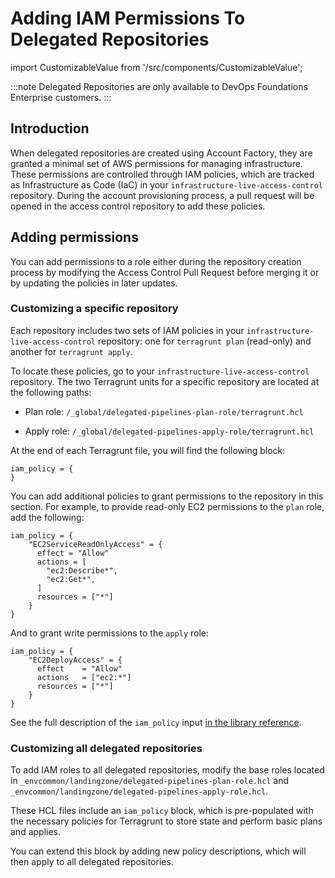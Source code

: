 # Adding IAM Permissions To Delegated Repositories

import CustomizableValue from '/src/components/CustomizableValue';

:::note
Delegated Repositories are only available to DevOps Foundations Enterprise customers.
:::

## Introduction

When delegated repositories are created using Account Factory, they are granted a minimal set of AWS permissions for managing infrastructure. These permissions are controlled through IAM policies, which are tracked as Infrastructure as Code (IaC) in your `infrastructure-live-access-control` repository. During the account provisioning process, a pull request will be opened in the access control repository to add these policies.

## Adding permissions

You can add permissions to a role either during the repository creation process by modifying the Access Control Pull Request before merging it or by updating the policies in later updates.

### Customizing a specific repository
 
Each repository includes two sets of IAM policies in your `infrastructure-live-access-control` repository: one for `terragrunt plan` (read-only) and another for `terragrunt apply`.

To locate these policies, go to your `infrastructure-live-access-control` repository. The two Terragrunt units for a specific repository are located at the following paths:

- Plan role: <CustomizableValue id="DELEGATED_REPOSITORY_NAME" />`/_global/delegated-pipelines-plan-role/terragrunt.hcl`

- Apply role: <CustomizableValue id="DELEGATED_REPOSITORY_NAME" />`/_global/delegated-pipelines-apply-role/terragrunt.hcl`

At the end of each Terragrunt file, you will find the following block:

```hcl
iam_policy = {
}
```

You can add additional policies to grant permissions to the repository in this section. For example, to provide read-only EC2 permissions to the `plan` role, add the following:

```hcl
iam_policy = {
    "EC2ServiceReadOnlyAccess" = {
      effect = "Allow"
      actions = [
        "ec2:Describe*",
        "ec2:Get*",
      ]
      resources = ["*"]
    }
}
```

And to grant write permissions to the `apply` role:

```hcl
iam_policy = {
    "EC2DeployAccess" = {
      effect    = "Allow"
      actions   = ["ec2:*"]
      resources = ["*"]
    }
}
```

See the full description of the `iam_policy` input [in the library reference](/reference/modules/terraform-aws-security/github-actions-iam-role/#iam_policy).

### Customizing all delegated repositories
 
To add IAM roles to all delegated repositories, modify the base roles located in `_envcommon/landingzone/delegated-pipelines-plan-role.hcl` and `_envcommon/landingzone/delegated-pipelines-apply-role.hcl`.

These HCL files include an `iam_policy` block, which is pre-populated with the necessary policies for Terragrunt to store state and perform basic plans and applies.

You can extend this block by adding new policy descriptions, which will then apply to all delegated repositories.
